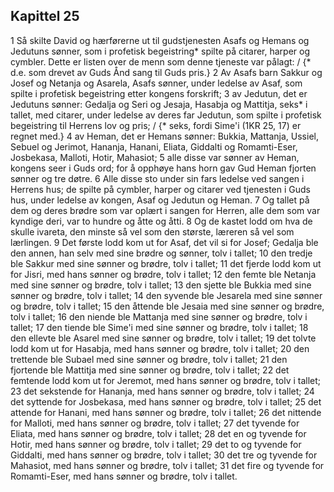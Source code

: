 ## Kapittel 25

1 Så skilte David og hærførerne ut til gudstjenesten Asafs og Hemans og Jedutuns sønner, som i profetisk begeistring* spilte på citarer, harper og cymbler. Dette er listen over de menn som denne tjeneste var pålagt: / {* d.e. som drevet av Guds Ånd sang til Guds pris.}
2 Av Asafs barn Sakkur og Josef og Netanja og Asarela, Asafs sønner, under ledelse av Asaf, som spilte i profetisk begeistring etter kongens forskrift;
3 av Jedutun, det er Jedutuns sønner: Gedalja og Seri og Jesaja, Hasabja og Mattitja, seks* i tallet, med citarer, under ledelse av deres far Jedutun, som spilte i profetisk begeistring til Herrens lov og pris; / {* seks, fordi Sime'i (1KR 25, 17) er regnet med.}
4 av Heman, det er Hemans sønner: Bukkia, Mattanja, Ussiel, Sebuel og Jerimot, Hananja, Hanani, Eliata, Giddalti og Romamti-Eser, Josbekasa, Malloti, Hotir, Mahasiot;
5 alle disse var sønner av Heman, kongens seer i Guds ord; for å opphøye hans horn gav Gud Heman fjorten sønner og tre døtre.
6 Alle disse sto under sin fars ledelse ved sangen i Herrens hus; de spilte på cymbler, harper og citarer ved tjenesten i Guds hus, under ledelse av kongen, Asaf og Jedutun og Heman.
7 Og tallet på dem og deres brødre som var oplært i sangen for Herren, alle dem som var kyndige deri, var to hundre og åtte og åtti.
8 Og de kastet lodd om hva de skulle ivareta, den minste så vel som den største, læreren så vel som lærlingen.
9 Det første lodd kom ut for Asaf, det vil si for Josef; Gedalja ble den annen, han selv med sine brødre og sønner, tolv i tallet;
10 den tredje ble Sakkur med sine sønner og brødre, tolv i tallet;
11 det fjerde lodd kom ut for Jisri, med hans sønner og brødre, tolv i tallet;
12 den femte ble Netanja med sine sønner og brødre, tolv i tallet;
13 den sjette ble Bukkia med sine sønner og brødre, tolv i tallet;
14 den syvende ble Jesarela med sine sønner og brødre, tolv i tallet;
15 den åttende ble Jesaia med sine sønner og brødre, tolv i tallet;
16 den niende ble Mattanja med sine sønner og brødre, tolv i tallet;
17 den tiende ble Sime'i med sine sønner og brødre, tolv i tallet;
18 den ellevte ble Asarel med sine sønner og brødre, tolv i tallet;
19 det tolvte lodd kom ut for Hasabja, med hans sønner og brødre, tolv i tallet;
20 den trettende ble Subael med sine sønner og brødre, tolv i tallet;
21 den fjortende ble Mattitja med sine sønner og brødre, tolv i tallet;
22 det femtende lodd kom ut for Jeremot, med hans sønner og brødre, tolv i tallet;
23 det sekstende for Hananja, med hans sønner og brødre, tolv i tallet;
24 det syttende for Josbekasa, med hans sønner og brødre, tolv i tallet;
25 det attende for Hanani, med hans sønner og brødre, tolv i tallet;
26 det nittende for Malloti, med hans sønner og brødre, tolv i tallet;
27 det tyvende for Eliata, med hans sønner og brødre, tolv i tallet;
28 det en og tyvende for Hotir, med hans sønner og brødre, tolv i tallet;
29 det to og tyvende for Giddalti, med hans sønner og brødre, tolv i tallet;
30 det tre og tyvende for Mahasiot, med hans sønner og brødre, tolv i tallet;
31 det fire og tyvende for Romamti-Eser, med hans sønner og brødre, tolv i tallet.
